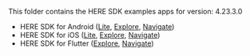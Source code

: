 This folder contains the HERE SDK examples apps for version: 4.23.3.0

- HERE SDK for Android ([Lite](lite/android/), [Explore](explore/android/), [Navigate](navigate/android/))
- HERE SDK for iOS ([Lite](lite/ios/), [Explore](explore/ios/), [Navigate](navigate/ios/))
- HERE SDK for Flutter ([Explore](explore/flutter/), [Navigate](navigate/flutter/))
